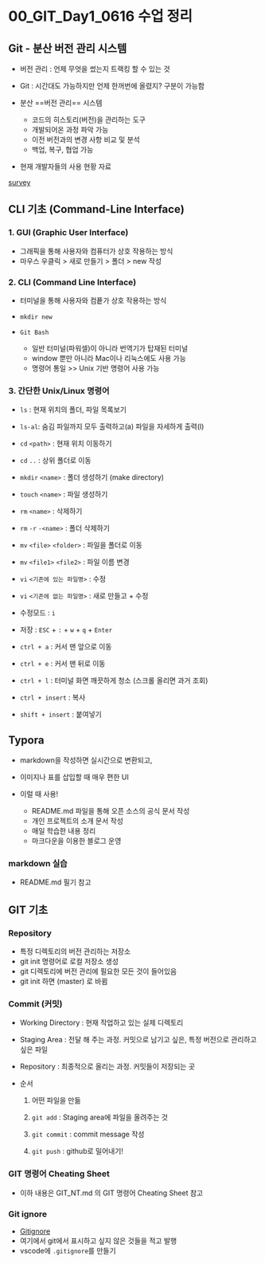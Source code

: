 # 00_GIT_Day1_0616 수업 정리

## Git - 분산 버전 관리 시스템

* 버전 관리 : 언제 무엇을 썼는지 트랙킹 할 수 있는 것
* Git : 시간대도 가능하지만 언제 한꺼번에 올렸지? 구분이 가능함
* 분산 ==버전 관리== 시스템
  * 코드의 히스토리(버전)을 관리하는 도구
  * 개발되어온 과정 파악 가능
  * 이전 버전과의 변경 사항 비교 및 분석
  * 백업, 복구, 협업 가능




* 현재 개발자들의 사용 현황 자료

[survey](https://insights.stackoverflow.com/survey/2020#technology-what-languages-are-associated-with-the-highest-salaries-worldwide-global)



## CLI 기초 (Command-Line Interface)

### 1. GUI (Graphic User Interface)

* 그래픽을 통해 사용자와 컴퓨터가 상호 작용하는 방식
* 마우스 우클릭 > 새로 만들기 > 폴더 > new 작성



### 2. CLI (Command Line Interface)

* 터미널을 통해 사용자와 컴픁가 상호 작용하는 방식
* `mkdir new`



* `Git Bash` 
  *  일반 터미널(파워셀)이 아니라 번역기가 탑재된 터미널
  * window 뿐만 아니라 Mac이나 리눅스에도 사용 가능
  * 명령어 통일 >> Unix 기반 명령어 사용 가능



### 3. 간단한 Unix/Linux 명령어

* `ls` : 현재 위치의 폴더, 파일 목록보기
* `ls-al`: 숨김 파일까지 모두 출력하고(a) 파일을 자세하게 출력(l)
* `cd` `<path>` : 현재 위치 이동하기
* `cd` `..` : 상위 폴더로 이동
* `mkdir` `<name>` : 폴더 생성하기 (make directory)
* `touch` `<name>` : 파일 생성하기
* `rm` `<name>` : 삭제하기
* `rm` `-r` `-<name>` : 폴더 삭제하기
* `mv` `<file>` `<folder>` : 파일을 폴더로 이동
* `mv` `<file1>` `<file2>` : 파일 이름 변경



* `vi` `<기존에 있는 파일명>` : 수정
* `vi` `<기존에 없는 파일명>` : 새로 만들고 + 수정



* 수정모드 : `i`
* 저장 : `ESC` +  `:`  +  `w` + `q` + `Enter`
* `ctrl + a` : 커서 맨 앞으로 이동
* `ctrl + e` : 커서 맨 뒤로 이동
* `ctrl + l` : 터미널 화면 깨끗하게 청소 (스크롤 올리면 과거 조회)
* `ctrl + insert` : 복사
* `shift + insert` : 붙여넣기



## Typora

* markdown을 작성하면 실시간으로 변환되고,
* 이미지나 표를 삽입할 때 매우 편한 UI



* 이럴 때 사용!
  * README.md 파일을 통해 오픈 소스의 공식 문서 작성
  * 개인 프로젝트의 소개 문서 작성
  * 매일 학습한 내용 정리
  * 마크다운을 이용한 블로그 운영



### markdown 실습

* README.md 필기 참고





## GIT 기초

### Repository

* 특정 디렉토리의 버전 관리하는 저장소
* git init 명령어로 로컬 저장소 생성
* git 디렉토리에 버전 관리에 필요한 모든 것이 들어있음
* git init 하면 (master) 로 바뀜



### Commit (커밋)

* Working Directory : 현재 작업하고 있는 실제 디렉토리
* Staging Area : 전달 해 주는 과정. 커밋으로 남기고 싶은, 특정 버전으로 관리하고 싶은 파일
* Repository : 최종적으로 올리는 과정. 커밋들이 저장되는 곳



* 순서

  1. 어떤 파일을 만듦

  2. `git add` : Staging area에 파일을 올려주는 것
  3. `git commit` : commit message 작성
  4. `git push` : github로 밀어내기!



### GIT 명령어 Cheating Sheet

* 이하 내용은 GIT_NT.md  의 GIT 명령어 Cheating Sheet 참고



### Git ignore



* [Gitignore](https://www.toptal.com/developers/gitignore/)
* 여기에서 git에서 표시하고 싶지 않은 것들을 적고 발행
* vscode에 `.gitignore`를 만들기

